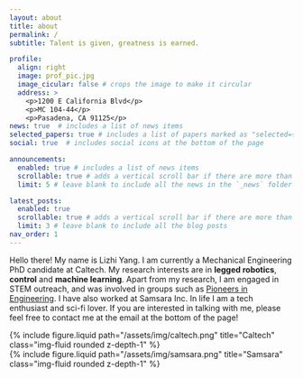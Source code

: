 ```yaml
---
layout: about
title: about
permalink: /
subtitle: Talent is given, greatness is earned.

profile:
  align: right
  image: prof_pic.jpg
  image_cicular: false # crops the image to make it circular
  address: >
    <p>1200 E California Blvd</p>
    <p>MC 104-44</p>
    <p>Pasadena, CA 91125</p>
news: true  # includes a list of news items
selected_papers: true # includes a list of papers marked as "selected={true}"
social: true  # includes social icons at the bottom of the page

announcements:
  enabled: true # includes a list of news items
  scrollable: true # adds a vertical scroll bar if there are more than 3 news items
  limit: 5 # leave blank to include all the news in the `_news` folder

latest_posts:
  enabled: true
  scrollable: true # adds a vertical scroll bar if there are more than 3 new posts items
  limit: 3 # leave blank to include all the blog posts
nav_order: 1
---
```


Hello there! My name is Lizhi Yang. I am currently a Mechanical Engineering PhD candidate at Caltech. My research interests are in **legged robotics**, **control** and **machine learning**. Apart from my research, I am engaged in STEM outreach, and was involved in groups such as [Pioneers in Engineering](https://pioneers.berkeley.edu/). I have also worked at Samsara Inc. In life I am a tech enthusiast and sci-fi lover. If you are interested in talking with me, please feel free to contact me at the email at the bottom of the page!
<!-- ![caltech](/assets/img/caltech.png)![samsara](/assets/img/samsara.png) -->
<div class="row justify-content-sm-center">
    <div class="col-sm-6 mt-3 mt-md-0">
        {% include figure.liquid path="/assets/img/caltech.png" title="Caltech" class="img-fluid rounded z-depth-1" %}
    </div>
    <div class="col-sm-6 mt-3 mt-md-0">
        {% include figure.liquid path="/assets/img/samsara.png" title="Samsara" class="img-fluid rounded z-depth-1" %}
    </div>
</div>

<!-- Write your biography here. Tell the world about yourself. Link to your favorite [subreddit](http://reddit.com). You can put a picture in, too. The code is already in, just name your picture `prof_pic.jpg` and put it in the `img/` folder.

Put your address / P.O. box / other info right below your picture. You can also disable any of these elements by editing `profile` property of the YAML header of your `_pages/about.md`. Edit `_bibliography/papers.bib` and Jekyll will render your [publications page](/al-folio/publications/) automatically.

Link to your social media connections, too. This theme is set up to use [Font Awesome icons](https://fontawesome.com/) and [Academicons](https://jpswalsh.github.io/academicons/), like the ones below. Add your Facebook, Twitter, LinkedIn, Google Scholar, or just disable all of them. -->
